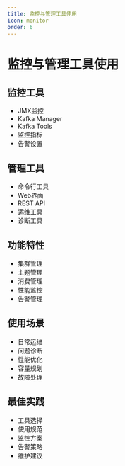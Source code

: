 ```yaml
---
title: 监控与管理工具使用
icon: monitor
order: 6
---
```


# 监控与管理工具使用

## 监控工具
- JMX监控
- Kafka Manager
- Kafka Tools
- 监控指标
- 告警设置

## 管理工具
- 命令行工具
- Web界面
- REST API
- 运维工具
- 诊断工具

## 功能特性
- 集群管理
- 主题管理
- 消费管理
- 性能监控
- 告警管理

## 使用场景
- 日常运维
- 问题诊断
- 性能优化
- 容量规划
- 故障处理

## 最佳实践
- 工具选择
- 使用规范
- 监控方案
- 告警策略
- 维护建议
